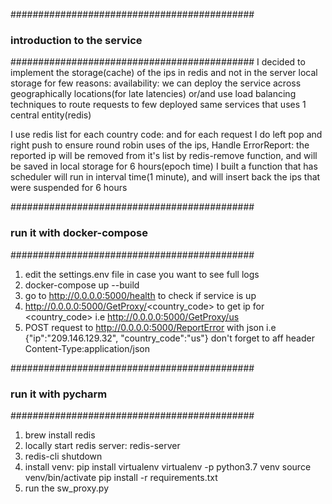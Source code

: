 
############################################
###      introduction to the service      ##
############################################
I decided to implement the storage(cache) of the ips in redis and not in the server local storage for few reasons:
availability: we can deploy the service across geographically locations(for late latencies) or/and use load balancing techniques to route requests
to few deployed same services that uses 1 central entity(redis)

I use redis list for each country code: and for each request I do left pop and right push to ensure round robin uses of the ips,
Handle ErrorReport:
    the reported ip will be removed from it's list by redis-remove function, and will be saved in local storage for 6 hours(epoch time)
    I built a function that has scheduler will run in interval time(1 minute),
    and will insert back the ips that were suspended for 6 hours

############################################
###       run it with docker-compose      ##
############################################
1. edit the settings.env file in case you want to see full logs
2. docker-compose up --build
3. go to http://0.0.0.0:5000/health to check if service is up
4. http://0.0.0.0:5000/GetProxy/<country_code> to get ip for <country_code> i.e http://0.0.0.0:5000/GetProxy/us
5. POST request to http://0.0.0.0:5000/ReportError with json i.e {"ip":"209.146.129.32",
                                                                  "country_code":"us"}
   don't forget to aff header Content-Type:application/json


############################################
###       run it with pycharm             ##
############################################

1. brew install redis
2. locally start redis server: redis-server
3. redis-cli shutdown
4. install venv:
    pip install virtualenv
    virtualenv -p python3.7 venv
    source venv/bin/activate
    pip install -r requirements.txt
5. run the sw_proxy.py



